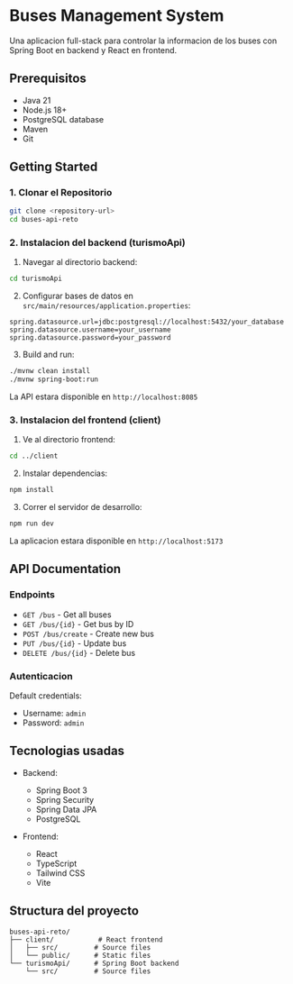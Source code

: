 # Buses Management System

Una aplicacion full-stack para controlar la informacion de los buses con Spring Boot en backend y React en frontend.

## Prerequisitos

- Java 21
- Node.js 18+
- PostgreSQL database
- Maven
- Git

## Getting Started

### 1. Clonar el Repositorio

```bash
git clone <repository-url>
cd buses-api-reto
```

### 2. Instalacion del backend (turismoApi)

1. Navegar al directorio backend:
```bash
cd turismoApi
```

2. Configurar bases de datos en `src/main/resources/application.properties`:
```properties
spring.datasource.url=jdbc:postgresql://localhost:5432/your_database
spring.datasource.username=your_username
spring.datasource.password=your_password
```

3. Build and run:
```bash
./mvnw clean install
./mvnw spring-boot:run
```

La API estara disponible en `http://localhost:8085`

### 3. Instalacion del frontend (client)

1. Ve al directorio frontend:
```bash
cd ../client
```

2. Instalar dependencias:
```bash
npm install
```

3. Correr el servidor de desarrollo:
```bash
npm run dev
```

La aplicacion estara disponible en `http://localhost:5173`

## API Documentation

### Endpoints

- `GET /bus` - Get all buses
- `GET /bus/{id}` - Get bus by ID
- `POST /bus/create` - Create new bus
- `PUT /bus/{id}` - Update bus
- `DELETE /bus/{id}` - Delete bus

### Autenticacion

Default credentials:
- Username: `admin`
- Password: `admin`

## Tecnologias usadas

- Backend:
  - Spring Boot 3
  - Spring Security
  - Spring Data JPA
  - PostgreSQL

- Frontend:
  - React
  - TypeScript
  - Tailwind CSS
  - Vite

## Structura del proyecto
```
buses-api-reto/
├── client/           # React frontend
│   ├── src/         # Source files
│   └── public/      # Static files
└── turismoApi/      # Spring Boot backend
    └── src/         # Source files
```